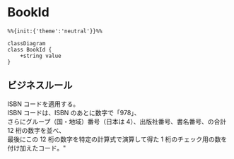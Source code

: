 # BookId

```mermaid
%%{init:{'theme':'neutral'}}%%

classDiagram
class BookId {
    +string value
}
```

## ビジネスルール

ISBN コードを適用する。  
ISBN コードは、ISBN のあとに数字で「978」、  
さらにグループ（国・地域）番号（日本は 4）、出版社番号、書名番号、の合計 12 桁の数字を並べ、  
最後にこの 12 桁の数字を特定の計算式で演算して得た 1 桁のチェック用の数を付け加えたコード。"
